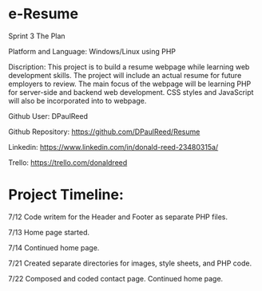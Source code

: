 # e-Resume

Sprint 3
The Plan


Platform and Language: Windows/Linux using PHP

Discription: This project is to build a resume webpage while learning web development skills.  The project will include an actual resume for future employers to review.  The main focus of the webpage will be learning PHP for server-side and backend web development. CSS styles and JavaScript will also be incorporated into to webpage.


Github User: DPaulReed

Github Repository: https://github.com/DPaulReed/Resume

Linkedin: https://www.linkedin.com/in/donald-reed-23480315a/

Trello: https://trello.com/donaldreed 



# Project Timeline:
7/12		Code writem for the Header and Footer as separate PHP files.

7/13		Home page started.

7/14	  Continued home page.

7/21    Created separate directories for images, style sheets, and PHP code.

7/22    Composed and coded contact page. Continued home page.



